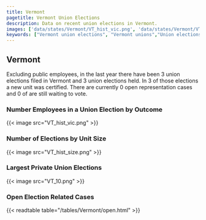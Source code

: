 ```yaml
---
title: Vermont
pagetitle: Vermont Union Elections
description: Data on recent union elections in Vermont.
images: ['data/states/Vermont/VT_hist_vic.png', 'data/states/Vermont/VT_hist_size.png', 'data/states/Vermont/VT_10.png']
keywords: ["Vermont union elections", "Vermont unions","Union elections"]
---
```

##  Vermont

Excluding public employees, in the last year there have been 3 union elections filed in Vermont and 3 union elections held. In 3 of those elections a new unit was certified. There are currently 0 open representation cases and 0 of are still waiting to vote.

### Number Employees in a Union Election by Outcome
{{< image src="VT_hist_vic.png" >}}

### Number of Elections by Unit Size
{{< image src="VT_hist_size.png" >}}

### Largest Private Union Elections
{{< image src="VT_10.png" >}}

### Open Election Related Cases
{{< readtable table="/tables/Vermont/open.html" >}}

